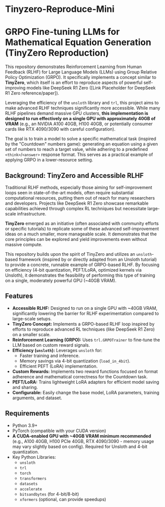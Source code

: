 # Tinyzero-Reproduce-Mini
# GRPO Fine-tuning LLMs for Mathematical Equation Generation (TinyZero Reproduction)

This repository demonstrates Reinforcement Learning from Human Feedback (RLHF) for Large Language Models (LLMs) using Group Relative Policy Optimization (GRPO). It specifically implements a concept similar to **TinyZero**, which itself is an effort to reproduce aspects of powerful self-improving models like DeepSeek R1 Zero ([Link Placeholder for DeepSeek R1 Zero reference/paper]).

Leveraging the efficiency of the `unsloth` library and `trl`, this project aims to make advanced RLHF techniques significantly more accessible. While many RLHF pipelines demand massive GPU clusters, **this implementation is designed to run effectively on a single GPU with approximately 40GB of VRAM** (e.g., an NVIDIA A100 40GB, H100 40GB, or potentially consumer cards like RTX 4090/3090 with careful configuration).

The goal is to train a model to solve a specific mathematical task (inspired by the "Countdown" numbers game): generating an equation using a given set of numbers to reach a target value, while adhering to a predefined `<think>`/`<answer>` response format. This serves as a practical example of applying GRPO in a lower-resource setting.

## Background: TinyZero and Accessible RLHF

Traditional RLHF methods, especially those aiming for self-improvement loops seen in state-of-the-art models, often require substantial computational resources, putting them out of reach for many researchers and developers. Projects like DeepSeek R1 Zero showcase remarkable capabilities achieved through complex RL techniques but necessitate large-scale infrastructure.

**TinyZero** emerged as an initiative (often associated with community efforts or specific tutorials) to replicate some of these advanced self-improvement ideas on a much smaller, more manageable scale. It demonstrates that the core principles can be explored and yield improvements even without massive compute.

This repository builds upon the spirit of TinyZero and utilizes an `unsloth`-based framework (inspired by or directly adapted from an Unsloth tutorial) to provide a concrete, runnable example of GRPO-based RLHF. By focusing on efficiency (4-bit quantization, PEFT/LoRA, optimized kernels via Unsloth), it demonstrates the feasibility of performing this type of training on a single, moderately powerful GPU (~40GB VRAM).

## Features

*   **Accessible RLHF:** Designed to run on a single GPU with ~40GB VRAM, significantly lowering the barrier for RLHF experimentation compared to large-scale setups.
*   **TinyZero Concept:** Implements a GRPO-based RLHF loop inspired by efforts to reproduce advanced RL techniques (like DeepSeek R1 Zero) on a smaller scale.
*   **Reinforcement Learning (GRPO):** Uses `trl.GRPOTrainer` to fine-tune the LLM based on custom reward signals.
*   **Efficiency (`unsloth`):** Leverages `unsloth` for:
    *   Faster training and inference.
    *   Memory savings via 4-bit quantization (`load_in_4bit`).
    *   Efficient PEFT (LoRA) implementation.
*   **Custom Rewards:** Implements two reward functions focused on format adherence and mathematical correctness for the Countdown task.
*   **PEFT/LoRA:** Trains lightweight LoRA adapters for efficient model saving and sharing.
*   **Configurable:** Easily change the base model, LoRA parameters, training arguments, and dataset.

## Requirements

*   Python 3.9+
*   PyTorch (compatible with your CUDA version)
*   **A CUDA-enabled GPU with ~40GB VRAM minimum recommended** (e.g., A100 40GB, H100 PCIe 40GB, RTX 4090/3090 - memory usage may vary slightly based on config). Required for Unsloth and 4-bit quantization.
*   Key Python Libraries:
    *   `unsloth`
    *   `trl`
    *   `torch`
    *   `transformers`
    *   `datasets`
    *   `accelerate`
    *   `bitsandbytes` (for 4-bit/8-bit)
    *   `xformers` (optional, can provide speedups)
